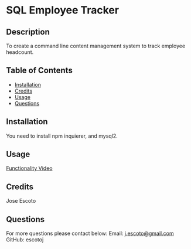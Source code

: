 # SQL Employee Tracker
  
  ## Description
  To create a command line content management system to track employee headcount. 
  
  ## Table of Contents
  - [Installation](#Installation)
  - [Credits](#Credits)
  - [Usage](#Usage)
  - [Questions](#Questions)
  
  ## Installation
  You need to install npm inquierer, and mysql2.
  
  ## Usage
   [Functionality Video](https://drive.google.com/file/d/1uvpN-xHnDmD1iWO-0xfwPKx4XkNigBpn/view)
  
  ## Credits
  Jose Escoto
  
  ## Questions
  For more questions please contact below: 
  Email: j.escoto@gmail.com 
  GitHub: escotoj